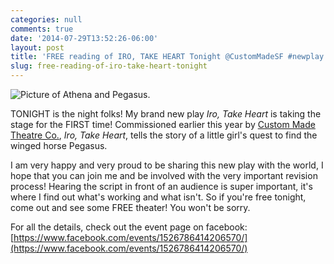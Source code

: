```yaml
---
categories: null
comments: true
date: '2014-07-29T13:52:26-06:00'
layout: post
title: 'FREE reading of IRO, TAKE HEART Tonight @CustomMadeSF #newplay'
slug: free-reading-of-iro-take-heart-tonight
---
```


![Picture of Athena and Pegasus.](https://fbcdn-sphotos-h-a.akamaihd.net/hphotos-ak-xpa1/t1.0-9/1551613_10152593231889402_1154502583722833221_n.jpg)

TONIGHT is the night folks! My brand new play *Iro, Take Heart* is taking the stage for the FIRST time! Commissioned earlier this year by [Custom Made Theatre Co.](http://custommade.org/), *Iro, Take Heart*, tells the story of a little girl's quest to find the winged horse Pegasus. 

I am very happy and very proud to be sharing this new play with the world, I hope that you can join me and be involved with the very important revision process! Hearing the script in front of an audience is super important, it's where I find out what's working and what isn't. So if you're free tonight, come out and see some FREE theater! You won't be sorry.

For all the details, check out the event page on facebook: [https://www.facebook.com/events/1526786414206570/](https://www.facebook.com/events/1526786414206570/)